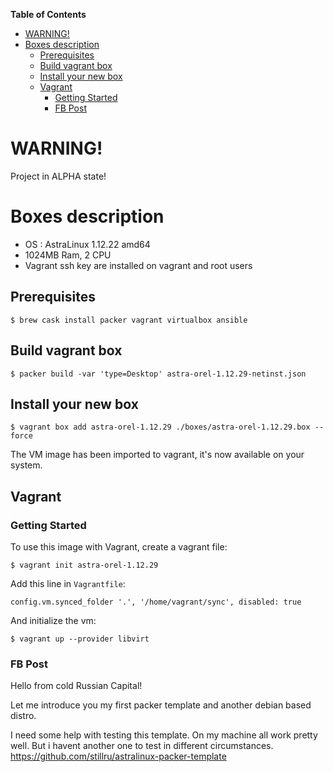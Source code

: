 <!-- markdown-toc start - Don't edit this section. Run M-x markdown-toc-refresh-toc -->
**Table of Contents**

- [WARNING!](#warning)
- [Boxes description](#boxes-description)
    - [Prerequisites](#prerequisites)
    - [Build vagrant box](#build-vagrant-box)
    - [Install your new box](#install-your-new-box)
    - [Vagrant](#vagrant)
        - [Getting Started](#getting-started)
        - [FB Post](#fb-post)

<!-- markdown-toc end -->

# WARNING!
Project in ALPHA state!

# Boxes description

* OS : AstraLinux 1.12.22 amd64
* 1024MB Ram, 2 CPU
* Vagrant ssh key are installed on vagrant and root users


## Prerequisites

```
$ brew cask install packer vagrant virtualbox ansible
```

## Build vagrant box

```
$ packer build -var 'type=Desktop' astra-orel-1.12.29-netinst.json
```


## Install your new box

```
$ vagrant box add astra-orel-1.12.29 ./boxes/astra-orel-1.12.29.box --force
```

The VM image has been imported to vagrant, it's now available on your system.


## Vagrant

### Getting Started

To use this image with Vagrant, create a vagrant file:

```
$ vagrant init astra-orel-1.12.29
```


Add this line in `Vagrantfile`:

```
config.vm.synced_folder '.', '/home/vagrant/sync', disabled: true
```


And initialize the vm:

```
$ vagrant up --provider libvirt
```


### FB Post
Hello from cold Russian Capital!

Let me introduce you my first packer template and another debian based distro.

I need some help with testing this template. On my machine all work pretty well. But i havent another one to test in different circumstances. https://github.com/stillru/astralinux-packer-template
